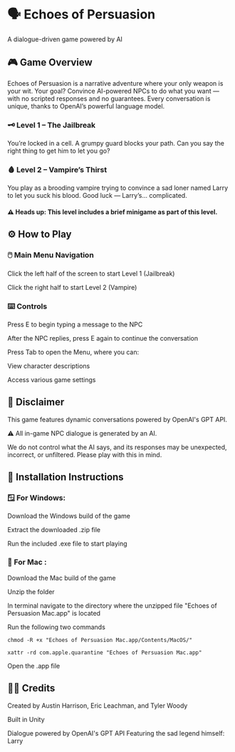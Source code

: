 # 🗣️ Echoes of Persuasion 
A dialogue-driven game powered by AI

## 🎮 Game Overview 
Echoes of Persuasion is a narrative adventure where your only weapon is your wit. Your goal? Convince AI-powered NPCs to do what you want — with no scripted responses and no guarantees. Every conversation is unique, thanks to OpenAI’s powerful language model.

### 🗝️  Level 1 – The Jailbreak 
You’re locked in a cell. A grumpy guard blocks your path. Can you say the right thing to get him to let you go?

### 🩸 Level 2 – Vampire’s Thirst 
You play as a brooding vampire trying to convince a sad loner named Larry to let you suck his blood. Good luck — Larry’s... complicated.

#### ⚠️ Heads up: This level includes a brief minigame as part of this level.

## ⚙️ How to Play  

### 🖱️ Main Menu Navigation  

Click the left half of the screen to start Level 1 (Jailbreak)

Click the right half to start Level 2 (Vampire)

### ⌨️ Controls  

Press E to begin typing a message to the NPC

After the NPC replies, press E again to continue the conversation

Press Tab to open the Menu, where you can:

View character descriptions

Access various game settings

## 🚨 Disclaimer  
This game features dynamic conversations powered by OpenAI's GPT API.

⚠️ All in-game NPC dialogue is generated by an AI. 

We do not control what the AI says, and its responses may be unexpected, incorrect, or unfiltered. Please play with this in mind.

## 💾 Installation Instructions  

### 🪟 For Windows:

Download the Windows build of the game

Extract the downloaded .zip file

Run the included .exe file to start playing

### 🍎 For Mac :

Download the Mac build of the game

Unzip the folder

In terminal navigate to the directory where the unzipped file "Echoes of Persuasion Mac.app" is located

Run the following two commands 

`chmod -R +x "Echoes of Persuasion Mac.app/Contents/MacOS/"`

`xattr -rd com.apple.quarantine "Echoes of Persuasion Mac.app"`

Open the .app file

## 🧛‍♂️ Credits 

Created by Austin Harrison, Eric Leachman, and Tyler Woody

Built in Unity

Dialogue powered by OpenAI's GPT API
Featuring the sad legend himself: Larry
